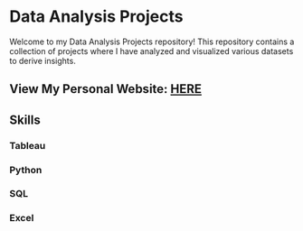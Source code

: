 # Data Analysis Projects
Welcome to my Data Analysis Projects repository! This repository contains a collection of projects where I have analyzed and visualized various datasets to derive insights.

## View My Personal Website: [HERE](www.yannes8.wordpress.com)

## Skills

### Tableau 

### Python 

### SQL

### Excel



